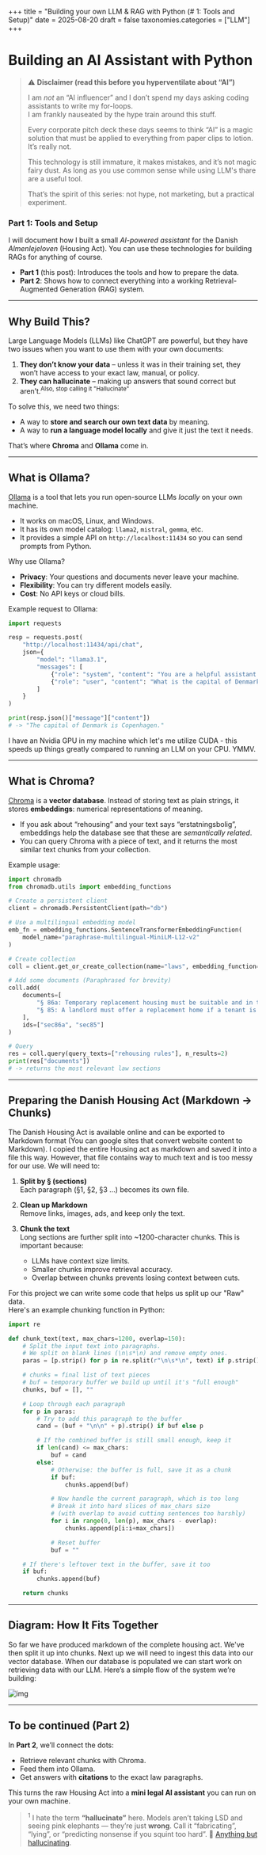 +++
title = "Building your own LLM & RAG with Python (# 1: Tools and Setup)"
date = 2025-08-20
draft = false
taxonomies.categories = ["LLM"]
+++

# Building an AI Assistant with Python

> ⚠️ **Disclaimer (read this before you hyperventilate about “AI”)**  
>  
> I am *not* an “AI influencer” and I don’t spend my days asking coding assistants to write my for-loops.  
> I am frankly nauseated by the hype train around this stuff.  
>  
> Every corporate pitch deck these days seems to think “AI” is a magic solution that must be applied to everything from paper clips to lotion. It’s really not.  
>  
> This technology is still immature, it makes mistakes, and it’s not magic fairy dust. As long as you use common sense while using LLM's thare are a useful tool. 
>
> That’s the spirit of this series: not hype, not marketing, but a practical experiment.  


### Part 1: Tools and Setup

I will document how I built a small *AI-powered assistant* for the Danish *Almenlejeloven* (Housing Act). You can use these technologies for building RAGs for anything of course.  

- **Part 1** (this post): Introduces the tools and how to prepare the data.  
- **Part 2**: Shows how to connect everything into a working Retrieval-Augmented Generation (RAG) system.  

---

## Why Build This?

Large Language Models (LLMs) like ChatGPT are powerful, but they have two issues when you want to use them with your own documents:

1. **They don’t know your data** – unless it was in their training set, they won’t have access to your exact law, manual, or policy.  
2. **They can hallucinate** – making up answers that sound correct but aren’t.<sup>Also, stop calling it "Hallucinate"</sup>

To solve this, we need two things:  
- A way to **store and search our own text data** by meaning.  
- A way to **run a language model locally** and give it just the text it needs.  

That’s where **Chroma** and **Ollama** come in.  

---

## What is Ollama?

[Ollama](https://ollama.com/) is a tool that lets you run open-source LLMs *locally* on your own machine.  

- It works on macOS, Linux, and Windows.  
- It has its own model catalog: `llama2`, `mistral`, `gemma`, etc.  
- It provides a simple API on `http://localhost:11434` so you can send prompts from Python.  

Why use Ollama?  
- **Privacy**: Your questions and documents never leave your machine.  
- **Flexibility**: You can try different models easily.  
- **Cost**: No API keys or cloud bills.  

Example request to Ollama:

```python
import requests

resp = requests.post(
    "http://localhost:11434/api/chat",
    json={
        "model": "llama3.1",
        "messages": [
            {"role": "system", "content": "You are a helpful assistant."},
            {"role": "user", "content": "What is the capital of Denmark?"}
        ]
    }
)

print(resp.json()["message"]["content"])
# -> "The capital of Denmark is Copenhagen."
````

I have an Nvidia GPU in my machine which let's me utilize CUDA - this speeds up things greatly compared to running an LLM on your CPU. YMMV.

---

## What is Chroma?

[Chroma](https://www.trychroma.com/) is a **vector database**. Instead of storing text as plain strings, it stores **embeddings**: numerical representations of meaning.

* If you ask about “rehousing” and your text says “erstatningsbolig”, embeddings help the database see that these are *semantically related*.
* You can query Chroma with a piece of text, and it returns the most similar text chunks from your collection.

Example usage:

```python
import chromadb
from chromadb.utils import embedding_functions

# Create a persistent client
client = chromadb.PersistentClient(path="db")

# Use a multilingual embedding model
emb_fn = embedding_functions.SentenceTransformerEmbeddingFunction(
    model_name="paraphrase-multilingual-MiniLM-L12-v2"
)

# Create collection
coll = client.get_or_create_collection(name="laws", embedding_function=emb_fn)

# Add some documents (Paraphrased for brevity)
coll.add(
    documents=[
        "§ 86a: Temporary replacement housing must be suitable and in the same municipality.",
        "§ 85: A landlord must offer a replacement home if a tenant is terminated."
    ],
    ids=["sec86a", "sec85"]
)

# Query
res = coll.query(query_texts=["rehousing rules"], n_results=2)
print(res["documents"])
# -> returns the most relevant law sections
```

---

## Preparing the Danish Housing Act (Markdown → Chunks)

The Danish Housing Act is available online and can be exported to Markdown format (You can google sites that convert website content to Markdown). I copied the entire Housing act as markdown and saved it into a file this way. 
However, that file contains way to much text and is too messy for our use. We will need to:

1. **Split by § (sections)**  
   Each paragraph (§1, §2, §3 …) becomes its own file.

2. **Clean up Markdown**  
   Remove links, images, ads, and keep only the text.  

3. **Chunk the text**  
   Long sections are further split into \~1200-character chunks. This is important because:
   * LLMs have context size limits.
   * Smaller chunks improve retrieval accuracy.
   * Overlap between chunks prevents losing context between cuts.


For this project we can write some code that helps us split up our "Raw" data.  
Here's an example chunking function in Python:

```python
import re

def chunk_text(text, max_chars=1200, overlap=150):
    # Split the input text into paragraphs.
    # We split on blank lines (\n\s*\n) and remove empty ones.
    paras = [p.strip() for p in re.split(r"\n\s*\n", text) if p.strip()]

    # chunks = final list of text pieces
    # buf = temporary buffer we build up until it's "full enough"
    chunks, buf = [], ""

    # Loop through each paragraph
    for p in paras:
        # Try to add this paragraph to the buffer
        cand = (buf + "\n\n" + p).strip() if buf else p

        # If the combined buffer is still small enough, keep it
        if len(cand) <= max_chars:
            buf = cand
        else:
            # Otherwise: the buffer is full, save it as a chunk
            if buf:
                chunks.append(buf)

            # Now handle the current paragraph, which is too long
            # Break it into hard slices of max_chars size
            # (with overlap to avoid cutting sentences too harshly)
            for i in range(0, len(p), max_chars - overlap):
                chunks.append(p[i:i+max_chars])

            # Reset buffer
            buf = ""

    # If there's leftover text in the buffer, save it too
    if buf:
        chunks.append(buf)

    return chunks

```

---

## Diagram: How It Fits Together

So far we have produced markdown of the complete housing act. We've then split it up into chunks. Next up we will need to ingest this data into our vector database. When our database is populated we can start work on retrieving data with our LLM. Here’s a simple flow of the system we’re building:

![img](/images/llm-mermaid.png)


---

## To be continued (Part 2)

In **Part 2**, we’ll connect the dots:

* Retrieve relevant chunks with Chroma.
* Feed them into Ollama.
* Get answers with **citations** to the exact law paragraphs.

This turns the raw Housing Act into a **mini legal AI assistant** you can run on your own machine.

><sup>1</sup> I hate the term **“hallucinate”** here. Models aren’t taking LSD and seeing pink elephants — they’re just **wrong**. Call it “fabricating”, “lying”, or “predicting nonsense if you squint too hard”. 🔗 [Anything but hallucinating](https://blog.scottlogic.com/2024/09/10/llms-dont-hallucinate.html).